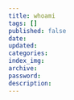 ```yaml
---
title: whoami
tags: []
published: false
date:
updated:
categories:
index_img:
archive:
password:
description:
---
```

